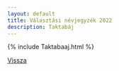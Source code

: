 ```yaml
---
layout: default
title: Választási névjegyzék 2022
description: Taktabáj
---
```


{% include Taktabaaj.html %}

[Vissza](./)